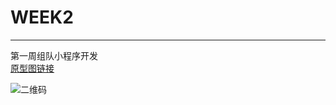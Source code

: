 # WEEK2
---
第一周组队小程序开发  
[原型图链接](https://modao.cc/proto/HxvRdqm0sii8t36NztY4ak/sharing?view_mode=read_only)


![二维码]()

